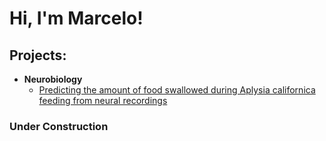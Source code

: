 <h1>Hi, I'm Marcelo! 

<h2> Projects:</h2>

- <b>Neurobiology</b>
  - [Predicting the amount of food swallowed during Aplysia californica feeding from neural recordings](https://github.com/MarceloBeramendiCaballero/AplysiaQuantitativeBehavioralPredictions/tree/main)

<h3> Under Construction</h2>
